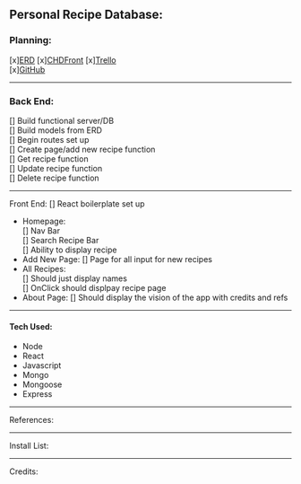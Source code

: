 ## Personal Recipe Database:
### Planning:
[x][ERD](https://app.diagrams.net/#G1MqDDsvIvhallFey1jAG0LgLoytx39ud2) [x][CHDFront](https://app.diagrams.net/?libs=general;uml#G1nNtV15sex5iGXi4iTizss3mec5Ngt85l) 
[x][Trello](https://trello.com/b/EYk7a46M/recipe-trello)    
[x][GitHub](https://github.com/Neoj1sec142/Personal_Recipe.git)
***
### Back End:   
[] Build functional server/DB   
[] Build models from ERD  
[] Begin routes set up  
[] Create page/add new recipe function  
[] Get recipe function  
[] Update recipe function  
[] Delete recipe function
***
Front End:
[] React boilerplate set up
* Homepage:   
    [] Nav Bar   
    [] Search Recipe Bar   
    [] Ability to display recipe 
* Add New Page:
    [] Page for all input for new recipes
* All Recipes:   
    [] Should just display names   
    [] OnClick should displpay       recipe page
* About Page: 
    [] Should display the vision of the app with credits and refs
***
#### Tech Used:
* Node
* React
* Javascript
* Mongo
* Mongoose
* Express
***
References:
***
Install List:
***
Credits: